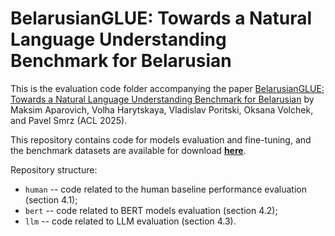 # BelarusianGLUE: Towards a Natural Language Understanding Benchmark for Belarusian

This is the evaluation code folder accompanying the paper [BelarusianGLUE: Towards a Natural Language Understanding Benchmark for Belarusian](https://aclanthology.org/2025.acl-long.25/) by Maksim Aparovich, Volha Harytskaya, Vladislav Poritski, Oksana Volchek, and Pavel Smrz (ACL 2025).

This repository contains code for models evaluation and fine-tuning, and the benchmark datasets are available for download [**here**](https://hf.co/datasets/maaxap/BelarusianGLUE).


Repository structure:
- `human` -- code related to the human baseline performance evaluation (section 4.1);
- `bert` -- code related to BERT models evaluation (section 4.2);
- `llm` -- code related to LLM evaluation (section 4.3).
